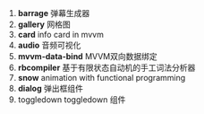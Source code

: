 1. **barrage**
弹幕生成器
2. **gallery**
网格图
3. **card**
info card in mvvm
4. **audio**
音频可视化
5. **mvvm-data-bind**
MVVM双向数据绑定
6. **rbcompiler**
基于有限状态自动机的手工词法分析器
7. **snow**
animation with functional programming
8. **dialog**
弹出框组件
9. toggledown
toggledown 组件
